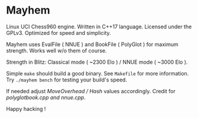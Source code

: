 # Mayhem

Linux UCI Chess960 engine.
Written in C++17 language.
Licensed under the GPLv3.
Optimized for speed and simplicity.

Mayhem uses EvalFile ( NNUE ) and BookFile ( PolyGlot ) for maximum strength.
Works well w/o them of course.

Strength in Blitz: Classical mode ( ~2300 Elo ) / NNUE mode ( ~3000 Elo ).

Simple `make` should build a good binary.
See `Makefile` for more information.
Try `./mayhem bench` for testing your build's speed.

If needed adjust _MoveOverhead / Hash_ values accordingly.
Credit for _polyglotbook.cpp and nnue.cpp_.

Happy hacking !
